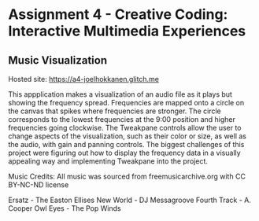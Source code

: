 Assignment 4 - Creative Coding: Interactive Multimedia Experiences
===

## Music Visualization

Hosted site: https://a4-joelhokkanen.glitch.me

This appplication makes a visualization of an audio file as it plays but showing the frequency spread. Frequencies are mapped onto a circle on the canvas that spikes where frequencies are stronger. The circle corresponds to the lowest frequencies at the 9:00 position and higher frequencies going clockwise. The Tweakpane controls allow the user to change aspects of the visualization, such as their color or size, as well as the audio, with gain and panning controls. The biggest challenges of this project were figuring out how to display the frequency data in a visually appealing way and implementing Tweakpane into the project. 

Music Credits:
All music was sourced from freemusicarchive.org with CC BY-NC-ND license

Ersatz - The Easton Ellises
New World - DJ Messagroove
Fourth Track - A. Cooper
Owl Eyes - The Pop Winds